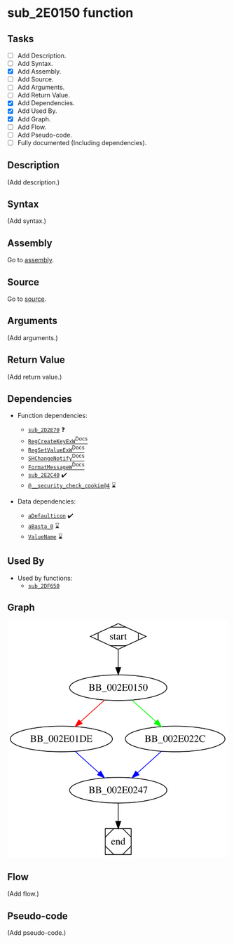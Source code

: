 # sub_2E0150 function

## Tasks

- [ ] Add Description.
- [ ] Add Syntax.
- [X] Add Assembly.
- [ ] Add Source.
- [ ] Add Arguments.
- [ ] Add Return Value.
- [X] Add Dependencies.
- [X] Add Used By.
- [X] Add Graph.
- [ ] Add Flow.
- [ ] Add Pseudo-code.
- [ ] Fully documented (Including dependencies).

## Description

(Add description.)

## Syntax

(Add syntax.)

## Assembly

Go to [assembly](../asm/sub_2E0150.asm).

## Source

Go to [source](../cc/sub_2E0150.cc).

## Arguments

(Add arguments.)

## Return Value

(Add return value.)

## Dependencies

* Function dependencies:
  * [`sub_2D2E70`](sub_2D2E70.md) ❓
  * [`RegCreateKeyExW`<sup>Docs</sup>](https://docs.microsoft.com/en-us/windows/win32/api/winreg/nf-winreg-regcreatekeyexw)
  * [`RegSetValueExW`<sup>Docs</sup>](https://docs.microsoft.com/en-us/windows/win32/api/winreg/nf-winreg-regsetvalueexw)
  * [`SHChangeNotify`<sup>Docs</sup>](https://docs.microsoft.com/en-us/windows/win32/api/shlobj_core/nf-shlobj_core-shchangenotify)
  * [`FormatMessageW`<sup>Docs</sup>](https://docs.microsoft.com/en-us/windows/win32/api/winbase/nf-winbase-formatmessagew)
  * [`sub_2E2C40`](sub_2E2C40.md) ✔️
  * [`@__security_check_cookie@4`](@__security_check_cookie@4.md) ⌛

* Data dependencies:
  * [`aDefaulticon`](aDefaulticon.md) ✔️
  * [`aBasta_0`](aBasta_0.md) ⌛
  * [`ValueName`](ValueName.md) ⌛

## Used By

* Used by functions:
  * [`sub_2DF650`](sub_2DF650.md)

## Graph

![sub_2E0150 Graph](../svg/sub_2E0150.svg "sub_2E0150 Graph")

## Flow

(Add flow.)

## Pseudo-code

(Add pseudo-code.)


